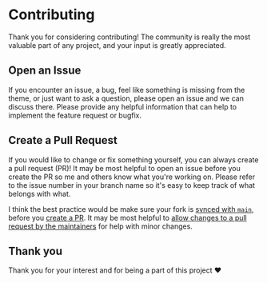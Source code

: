 # Contributing

Thank you for considering contributing! The community is really the most valuable part of any project, and your input is greatly appreciated.

## Open an Issue

If you encounter an issue, a bug, feel like something is missing from the theme, or just want to ask a question, please open an issue and we can discuss there. Please provide any helpful information that can help to implement the feature request or bugfix.

## Create a Pull Request

If you would like to change or fix something yourself, you can always create a pull request (PR)! It may be most helpful to open an issue before you create the PR so me and others know what you're working on. Please refer to the issue number in your branch name so it's easy to keep track of what belongs with what.

I think the best practice would be make sure your fork is [synced with `main`](https://help.github.com/en/github/collaborating-with-issues-and-pull-requests/syncing-a-fork), before you [create a PR](https://help.github.com/en/github/collaborating-with-issues-and-pull-requests/creating-a-pull-request-from-a-fork). It may be most helpful to [allow changes to a pull request by the maintainers](https://help.github.com/en/github/collaborating-with-issues-and-pull-requests/allowing-changes-to-a-pull-request-branch-created-from-a-fork) for help with minor changes.

## Thank you

Thank you for your interest and for being a part of this project ❤️
